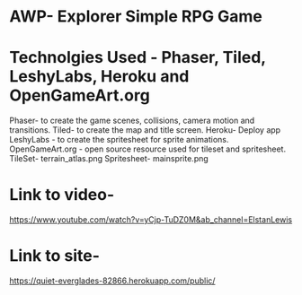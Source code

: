 # AWP- Explorer Simple RPG Game

# Technolgies Used - Phaser, Tiled, LeshyLabs, Heroku and OpenGameArt.org

Phaser- to create the game scenes, collisions, camera motion and transitions.
Tiled- to create the map and title screen.
Heroku- Deploy app
LeshyLabs - to create the spritesheet for sprite animations.
OpenGameArt.org - open source resource used for tileset and spritesheet.
TileSet- terrain_atlas.png
Spritesheet- mainsprite.png

# Link to video-

https://www.youtube.com/watch?v=yCjp-TuDZ0M&ab_channel=ElstanLewis

# Link to site-

https://quiet-everglades-82866.herokuapp.com/public/
